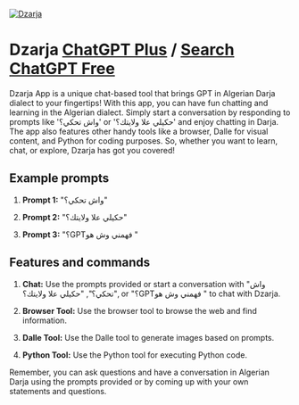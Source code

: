 
[![Dzarja](https://files.oaiusercontent.com/file-ydjzqsDjRuzrq173iNNHPXlj?se=2123-10-17T12%3A31%3A54Z&sp=r&sv=2021-08-06&sr=b&rscc=max-age%3D31536000%2C%20immutable&rscd=attachment%3B%20filename%3D6be2eb51-8775-4af3-ae74-952e67f319b4.png&sig=Cwx4dh6l79Z0dU/jE7YE%2Bcs10SkCKlemdvQvdncpW2U%3D)](https://chat.openai.com/g/g-pyCICQRPz-dzarja)

# Dzarja [ChatGPT Plus](https://chat.openai.com/g/g-pyCICQRPz-dzarja) / [Search ChatGPT Free](https://gptcall.net/index.html#/?search=Dzarja)

Dzarja App is a unique chat-based tool that brings GPT in Algerian Darja dialect to your fingertips! With this app, you can have fun chatting and learning in the Algerian dialect. Simply start a conversation by responding to prompts like 'واش تحكي؟' or 'حكيلي علا ولايتك؟' and enjoy chatting in Darja. The app also features other handy tools like a browser, Dalle for visual content, and Python for coding purposes. So, whether you want to learn, chat, or explore, Dzarja has got you covered!

## Example prompts

1. **Prompt 1:** "واش تحكي؟"

2. **Prompt 2:** "حكيلي علا ولايتك؟"

3. **Prompt 3:** "؟GPTفهمني وش هو "

## Features and commands

1. **Chat:** Use the prompts provided or start a conversation with "واش تحكي؟", "حكيلي علا ولايتك؟", or "؟GPTفهمني وش هو " to chat with Dzarja.

2. **Browser Tool:** Use the browser tool to browse the web and find information.

3. **Dalle Tool:** Use the Dalle tool to generate images based on prompts.

4. **Python Tool:** Use the Python tool for executing Python code.

Remember, you can ask questions and have a conversation in Algerian Darja using the prompts provided or by coming up with your own statements and questions.


